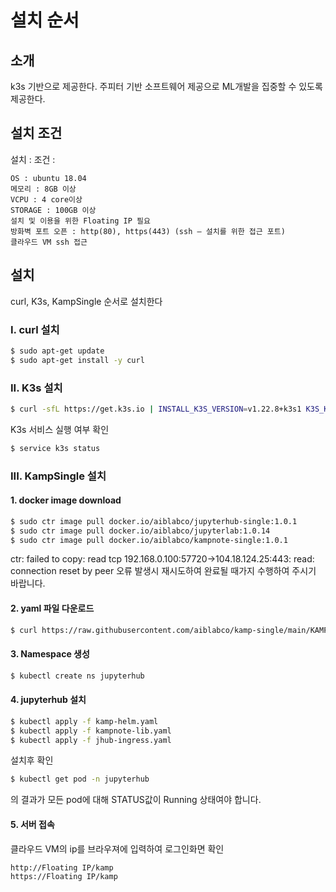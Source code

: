 # 설치 순서

## 소개
k3s 기반으로 제공한다.
주피터 기반 소프트웨어 제공으로 ML개발을 집중할 수 있도록 제공한다.

## 설치 조건
설치 :
조건 : 

```
OS : ubuntu 18.04
메모리 : 8GB 이상
VCPU : 4 core이상
STORAGE : 100GB 이상
설치 및 이용을 위한 Floating IP 필요
방화벽 포트 오픈 : http(80), https(443) (ssh – 설치를 위한 접근 포트)
클라우드 VM ssh 접근
```

## 설치
curl, K3s, KampSingle 순서로 설치한다

### I. curl 설치

```sh
$ sudo apt-get update
$ sudo apt-get install -y curl
```

### II. K3s 설치

```sh
$ curl -sfL https://get.k3s.io | INSTALL_K3S_VERSION=v1.22.8+k3s1 K3S_KUBECONFIG_MODE="644" sh -s -
```

K3s 서비스 실행 여부 확인
```sh
$ service k3s status
```

### III. KampSingle 설치

#### 1. docker image download
```sh
$ sudo ctr image pull docker.io/aiblabco/jupyterhub-single:1.0.1
$ sudo ctr image pull docker.io/aiblabco/jupyterlab:1.0.14
$ sudo ctr image pull docker.io/aiblabco/kampnote-single:1.0.1
```

ctr: failed to copy: read tcp 192.168.0.100:57720->104.18.124.25:443: read: connection reset by peer
오류 발생시 재시도하여 완료될 때가지 수행하여 주시기 바랍니다.

#### 2. yaml 파일 다운로드
```sh
$ curl https://raw.githubusercontent.com/aiblabco/kamp-single/main/KAMP3.tar | tar xf -
```

#### 3. Namespace 생성
```sh
$ kubectl create ns jupyterhub
```

#### 4. jupyterhub 설치
```sh
$ kubectl apply -f kamp-helm.yaml
$ kubectl apply -f kampnote-lib.yaml
$ kubectl apply -f jhub-ingress.yaml
```

설치후 확인 
```sh
$ kubectl get pod -n jupyterhub
```
의 결과가 모든 pod에 대해 STATUS값이 Running 상태여야 합니다.

#### 5. 서버 접속
클라우드 VM의 ip를 브라우져에 입력하여 로그인화면 확인

```
http://Floating IP/kamp
https://Floating IP/kamp

```
